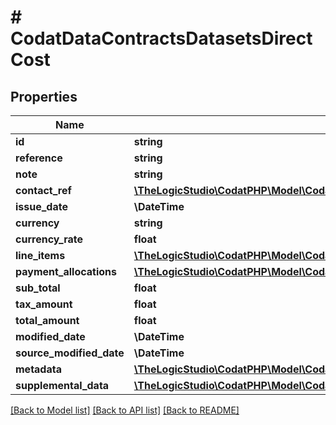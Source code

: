 # # CodatDataContractsDatasetsDirectCost

## Properties

Name | Type | Description | Notes
------------ | ------------- | ------------- | -------------
**id** | **string** |  | [optional]
**reference** | **string** |  | [optional]
**note** | **string** |  | [optional]
**contact_ref** | [**\TheLogicStudio\CodatPHP\Model\CodatDataContractsDatasetsContactRef**](CodatDataContractsDatasetsContactRef.md) |  | [optional]
**issue_date** | **\DateTime** |  |
**currency** | **string** |  |
**currency_rate** | **float** |  | [optional]
**line_items** | [**\TheLogicStudio\CodatPHP\Model\CodatDataContractsDatasetsDirectCostLineItem[]**](CodatDataContractsDatasetsDirectCostLineItem.md) |  |
**payment_allocations** | [**\TheLogicStudio\CodatPHP\Model\CodatDataContractsDatasetsDetailedPaymentAllocation[]**](CodatDataContractsDatasetsDetailedPaymentAllocation.md) |  |
**sub_total** | **float** |  |
**tax_amount** | **float** |  |
**total_amount** | **float** |  |
**modified_date** | **\DateTime** |  | [optional]
**source_modified_date** | **\DateTime** |  | [optional]
**metadata** | [**\TheLogicStudio\CodatPHP\Model\CodatDataContractsDatasetsMetadata**](CodatDataContractsDatasetsMetadata.md) |  | [optional]
**supplemental_data** | [**\TheLogicStudio\CodatPHP\Model\CodatDataContractsDatasetsDataInterfacesSupplementalData**](CodatDataContractsDatasetsDataInterfacesSupplementalData.md) |  | [optional]

[[Back to Model list]](../../README.md#models) [[Back to API list]](../../README.md#endpoints) [[Back to README]](../../README.md)
